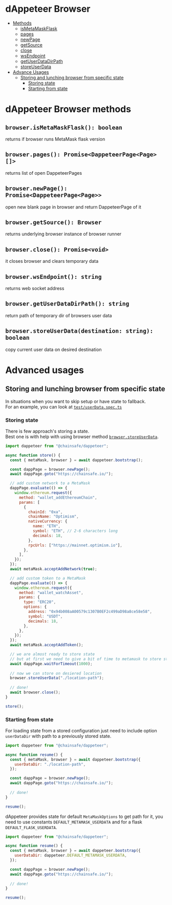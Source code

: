 # dAppeteer Browser

- [Methods](#methods)
  - [isMetaMaskFlask](#isMetaMaskFlask)
  - [pages](#pages)
  - [newPage](#newPage)
  - [getSource](#getSource)
  - [close](#close)
  - [wsEndpoint](#wsEndpoint)
  - [getUserDataDirPath](#getUserDataDirPath)
  - [storeUserData](#storeUserData)
- [Advance Usages](#advanced)
  - [Storing and lunching browser from specific state](#storeAndRun)
    - [Storing state](#storeAndRun-storing)
    - [Starting from state](#storeAndRun-start)

<a name="methods"></a>
# dAppeteer Browser methods

<a name="isMetaMaskFlask"></a>
## `browser.isMetaMaskFlask(): boolean`
returns if browser runs MetaMask flask version

<a name="pages"></a>
## `browser.pages(): Promise<DappeteerPage<Page>[]>`
returns list of open DappeteerPages

<a name="newPage"></a>
## `browser.newPage(): Promise<DappeteerPage<Page>>`
open new blank page in browser and return DappeteerPage of it

<a name="getSource"></a>
## `browser.getSource(): Browser`
returns underlying browser instance of browser runner

<a name="close"></a>
## `browser.close(): Promise<void>`
it closes browser and clears temporary data

<a name="wsEndpoint"></a>
## `browser.wsEndpoint(): string`
returns web socket address

<a name="getUserDataDirPath"></a>
## `browser.getUserDataDirPath(): string`
return path of temporary dir of browsers user data

<a name="storeUserData"></a>
## `browser.storeUserData(destination: string): boolean`
copy current user data on desired destination

<a name="advanced"></a>
# Advanced usages

<a name="storeAndRun"></a>
## Storing and lunching browser from specific state
In situations when you want to skip setup or have state to fallback.  
For an example, you can look at [`test/userData.spec.ts`](../test/userData.spec.ts)

<a name="storeAndRun-storing"></a>
### Storing state
There is few approach's storing a state.  
Best one is with help with using browser method [`browser.storeUserData`](#storeUserData).

```js
import dappeteer from "@chainsafe/dappeteer";

async function store() {
  const { metaMask, browser } = await dappeteer.bootstrap();

  const dappPage = browser.newPage();
  await dappPage.goto("https://chainsafe.io/");

  // add custom network to a MetaMask
  dappPage.evaluate(() => {
    window.ethereum.request({
      method: "wallet_addEthereumChain",
      params: [
        {
          chainId: "0xa",
          chainName: "Optimism",
          nativeCurrency: {
            name: "ETH",
            symbol: "ETH", // 2-6 characters long
            decimals: 18,
          },
          rpcUrls: ["https://mainnet.optimism.io"],
        },
      ],
    });
  });
  await metaMask.acceptAddNetwork(true);

  // add custom token to a MetaMask
  dappPage.evaluate(() => {
    window.ethereum.request({
      method: "wallet_watchAsset",
      params: {
        type: "ERC20",
        options: {
          address: "0x94b008aA00579c1307B0EF2c499aD98a8ce58e58",
          symbol: "USDT",
          decimals: 18,
        },
      },
    });
  });
  await metaMask.acceptAddToken();

  // we are almost ready to store state
  // but at first we need to give a bit of time to metamask to store state
  await dappPage.waitForTimeout(1000);
  
  // now we can store on desiered location
  browser.storeUserData("./location-path");
  
  // done!
  await browser.close();
}

store();
```

<a name="storeAndRun-start"></a>
### Starting from state
For loading state from a stored configuration just need to include option `userDataDir` with path to a previously stored state. 

```js
import dappeteer from "@chainsafe/dappeteer";

async function resume() {
  const { metaMask, browser } = await dappeteer.bootstrap({
    userDataDir: "./location-path",
  });

  const dappPage = browser.newPage();
  await dappPage.goto("https://chainsafe.io/");
  
  // done!
}

resume();
```

dAppeteer provides state for default `MetaMaskOptions` to get path for it, you need to use constants `DEFAULT_METAMASK_USERDATA` and for a flask
`DEFAULT_FLASK_USERDATA`.

```js
import dappeteer from "@chainsafe/dappeteer";

async function resume() {
  const { metaMask, browser } = await dappeteer.bootstrap({
    userDataDir: dappeteer.DEFAULT_METAMASK_USERDATA,
  });

  const dappPage = browser.newPage();
  await dappPage.goto("https://chainsafe.io/");
  
  // done!
}

resume();
```
